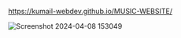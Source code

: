 https://kumail-webdev.github.io/MUSIC-WEBSITE/


![Screenshot 2024-04-08 153049](https://github.com/kumail-webdev/MUSIC-WEBSITE/assets/161712880/399ff7aa-d697-4d5d-8a72-667c3fd49050)
